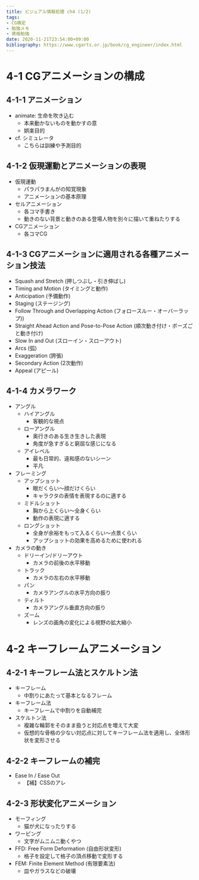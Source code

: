 ```yaml
---
title: ビジュアル情報処理 ch4 (1/2)
tags:
- CG検定
- 勉強メモ
- 資格勉強
date: 2020-11-21T23:54:00+09:00
bibliography: https://www.cgarts.or.jp/book/cg_engineer/index.html
---
```


# 4-1 CGアニメーションの構成 #

## 4-1-1 アニメーション ##

- animate: 生命を吹き込む
  - 本来動かないものを動かすの意
  - 娯楽目的
- cf. シミュレータ
  - こちらは訓練や予測目的


## 4-1-2 仮現運動とアニメーションの表現 ##

- 仮現運動
  - パラパラまんがの知覚現象
  - アニメーションの基本原理
- セルアニメーション
  - 各コマ手書き
  - 動きのない背景と動きのある登場人物を別々に描いて重ねたりする
- CGアニメーション
  - 各コマCG


## 4-1-3 CGアニメーションに適用される各種アニメーション技法 ##

- Squash and Stretch (押しつぶし・引き伸ばし)
- Timing and Motion (タイミングと動作)
- Anticipation (予備動作)
- Staging (ステージング)
- Follow Through and Overlapping Action (フォロースルー・オーバーラップ))
- Straight Ahead Action and Pose-to-Pose Action (順次動き付け・ポーズごと動き付け)
- Slow In and Out (スローイン・スローアウト)
- Arcs (弧) 
- Exaggeration (誇張)
- Secondary Action (2次動作)
- Appeal (アピール)


## 4-1-4 カメラワーク ##

- アングル
    - ハイアングル
        - 客観的な視点
    - ローアングル
        - 奥行きのある生き生きした表現
        - 角度が急すぎると窮屈な感じになる
    - アイレベル
        - 最も日常的、違和感のないシーン
        - 平凡
- フレーミング
    - アップショット
        - 眼だくらい〜顔だけくらい
        - キャラクタの表情を表現するのに適する
    - ミドルショット
        - 胸から上くらい〜全身くらい
        - 動作の表現に適する
    - ロングショット
        - 全身が余裕をもって入るくらい〜点景くらい
        - アップショットの効果を高めるために使われる
- カメラの動き
    - ドリーイン/ドリーアウト
        - カメラの前後の水平移動
    - トラック
        - カメラの左右の水平移動
    - パン
        - カメラアングルの水平方向の振り
    - ティルト
        - カメラアングル垂直方向の振り
    - ズーム
        - レンズの画角の変化による視野の拡大縮小



# 4-2 キーフレームアニメーション #

## 4-2-1 キーフレーム法とスケルトン法 ##

- キーフレーム
  - 中割りにあたって基本となるフレーム
- キーフレーム法
  - キーフレームで中割りを自動補完
- スケルトン法
  - 複雑な輪郭をそのまま扱うと対応点を増えて大変
  - 仮想的な骨格の少ない対応点に対してキーフレーム法を適用し、全体形状を変形させる

## 4-2-2 キーフレームの補完 ##

- Ease In / Ease Out
  - 【補】CSSのアレ

## 4-2-3 形状変化アニメーション ##

- モーフィング
  - 猫が犬になったりする
- ワーピング
  - 文字がムニムニ動くやつ
- FFD: Free Form Deformation (自由形状変形)
  - 格子を設定して格子の頂点移動で変形する
- FEM: Finite Element Method (有限要素法)
  - 皿やガラスなどの破壊
